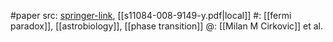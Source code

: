 #paper 
src: [springer-link](https://link.springer.com/article/10.1007/s11084-008-9149-y), [[s11084-008-9149-y.pdf|local]] 
#: [[fermi paradox]], [[astrobiology]], [[phase transition]] 
@: [[Milan M Cirkovic]] et al.

